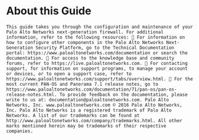 # About this Guide

`This guide takes you through the configuration and maintenance of your Palo Alto Networks next‐generation
firewall. For additional information, refer to the following resources:
 For information on how to configure other components in the Palo Alto Networks Next‐Generation Security
Platform, go to the Technical Documentation portal: https://www.paloaltonetworks.com/documentation or
search the documentation.
 For access to the knowledge base and community forums, refer to https://live.paloaltonetworks.com.
 For contacting support, for information on support programs, to manage your account or devices, or to open a
support case, refer to https://www.paloaltonetworks.com/support/tabs/overview.html.
 For the most current PAN‐OS and Panorama 7.1 release notes, go to
https://www.paloaltonetworks.com/documentation/71/pan‐os/pan‐os‐release‐notes.html.
To provide feedback on the documentation, please write to us at: documentation@paloaltonetworks.com.
Palo Alto Networks, Inc.
www.paloaltonetworks.com
© 2016 Palo Alto Networks, Inc. Palo Alto Networks is a registered trademark of Palo Alto Networks. A list of our trademarks can be found
at http://www.paloaltonetworks.com/company/trademarks.html. All other marks mentioned herein may be trademarks of their
respective companies.`
